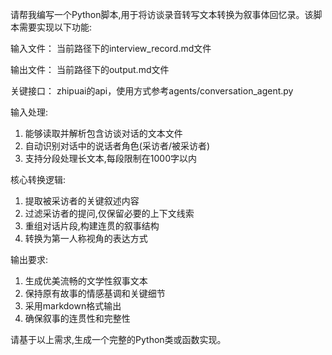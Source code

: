请帮我编写一个Python脚本,用于将访谈录音转写文本转换为叙事体回忆录。该脚本需要实现以下功能:

输入文件：
当前路径下的interview_record.md文件

输出文件：
当前路径下的output.md文件

关键接口：
zhipuai的api，使用方式参考agents/conversation_agent.py

输入处理:
1. 能够读取并解析包含访谈对话的文本文件
2. 自动识别对话中的说话者角色(采访者/被采访者)
3. 支持分段处理长文本,每段限制在1000字以内

核心转换逻辑:
1. 提取被采访者的关键叙述内容
2. 过滤采访者的提问,仅保留必要的上下文线索
3. 重组对话片段,构建连贯的叙事结构
4. 转换为第一人称视角的表达方式

输出要求:
1. 生成优美流畅的文学性叙事文本
2. 保持原有故事的情感基调和关键细节
3. 采用markdown格式输出
4. 确保叙事的连贯性和完整性

请基于以上需求,生成一个完整的Python类或函数实现。